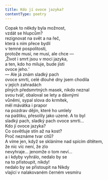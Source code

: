 ```yaml
---
title: Kdo jí ovoce jazyka?
contentType: poetry
---
```


<section>

Copak to někdy byla možnost,  
vzdát se hlupcům?  
rezignovat na svět a na řeč,  
která s ním přece bydlí  
v temné pospolitosti,  
protože musí, ne musí, ale chce —  
‚Život i smrt jsou v moci jazyka,  
a ten, kdo ho miluje, bude jísti  
ovoce jeho.‘  
— Ale já znám sladký pach  
ovoce smrti, celé dlouhé dny jsem chodila  
v jejích zahradách  
plných předsmrtných masek, nikdo neznal  
svou tvář, obaloval se lety a dávnými  
vůněmi, sypal slova do krmítek,  
měl mávátka i prapor  
na pozdrav dějin, které ho umlely  
na paštiku, přesolily jako uzené. A to byl  
sladký pach, sladký pach ovoce smrti…  
Kdo jí ovoce jazyka?  
Co osvětluje stín až na kost?  
Proč neznáme tvar citů?  
A víme jen, když se skláníme nad spícím dítětem,  
že nic víc není, že zlo  
nevyhraje… jenomže o tom neví…  
a i kdyby vyhrálo, nedalo by se  
na to přistoupit, nikdy!  
nedalo by se přistoupit na Nikdy  
vlající v nalakovaném černém vesmíru

</section>
